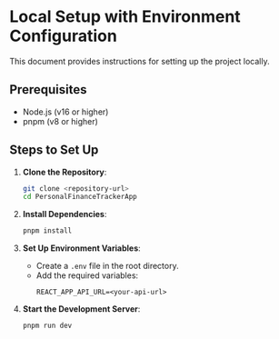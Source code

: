 # Local Setup with Environment Configuration

This document provides instructions for setting up the project locally.

## Prerequisites

- Node.js (v16 or higher)
- pnpm (v8 or higher)

## Steps to Set Up

1. **Clone the Repository**:
   ```bash
   git clone <repository-url>
   cd PersonalFinanceTrackerApp
   ```

2. **Install Dependencies**:
   ```bash
   pnpm install
   ```

3. **Set Up Environment Variables**:
   - Create a `.env` file in the root directory.
   - Add the required variables:
     ```env
     REACT_APP_API_URL=<your-api-url>
     ```

4. **Start the Development Server**:
   ```bash
   pnpm run dev
   ```